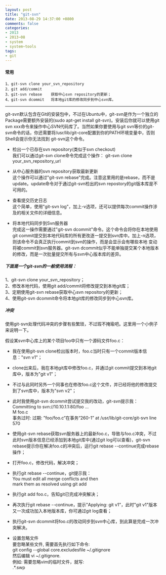 ```yaml
---
layout: post
title: "git-svn"
date: 2013-08-29 14:37:00 +0800
comments: false
categories:
- 2013
- 2013~08
- system
- system~tools
tags:
- git
---
```

#### 常用
```
1、git-svn clone your_svn_repository
2、git add/commit
3、git-svn rebase	获取中心svn repository的更新；
4、git-svn dcommit	将本地git库的修改同步到中心svn库。
```
------

git-svn默认包含在Git的安装包中，不过在Ubuntu中，git-svn是作为一个独立的Package需要额外安装的(sudo apt-get install git-svn)。安装后你就可以使用git svn xxx命令来操作中心SVN代码库了。当然如果你要使用与git svn等价的git-svn命令的话，你还需要将/usr/lib/git-core配置到你的PATH环境变量中，否则Shell会提示你无法找到 git-svn这个命令。

* 检出一个已存在svn repository(类似于svn checkout)  
我们可以通过git-svn clone命令完成这个操作： git-svn clone your_svn_repository_url

* 从中心服务器的svn repository获取最新更新  
这个操作可以通过"git-svn rebase"完成。注意这里用的是rebase，而不是update。update命令对于通过git-svn检出的svn repostory的git版本库是不可用的。

* 查看提交历史日志  
这个简单，使用"git-svn log"，加上-v选项，还可以提供每次commit操作涉及的相关文件的详细信息。

* 将本地代码同步到Svn服务器  
完成这一操作需要通过"git-svn dcommit"命令。这个命令会将你在本地使用git commit提交到本地代码库的所有更改逐一提交到svn库中。加上-n选项，则该命令不会真正执行commit到svn的操作，而是会显示会有哪些本地 变动将被commit到svn服务器。git-svn dcommit似乎不能单独提交某个本地版本的修改，而是一次批量提交所有与svn中心版本库的差异。

##### 下面是一个git-svn的一般使用流程：  
1、git-svn clone your_svn_repository；  
2、修改本地代码，使用git add/commit将修改提交到本地git库；  
3、定期使用git-svn rebase获取中心svn repository的更新；  
4、使用git-svn dcommit命令将本地git库的修改同步到中心svn库。

##### 冲突
使用git-svn处理代码冲突的步骤有些繁琐，不过瑕不掩瑜吧。这里用一个小例子来说明一下。

假设某svn中心库上的某个项目foo中只有一个源码文件foo.c：  
* 我在使用git-svn clone检出版本时，foo.c当时只有一个commit版本信息："svn v1"；  
* clone出来后，我在本地git库中修改foo.c，并通过git commit提交到本地git库中，版本为"git v1"；  
* 不过与此同时另外一个同事也在修改foo.c这个文件，并已经将他的修改提交到了svn库中，版本为"svn v2"；  
* 此时我使用git-svn dcommit尝试提交我的改动，git-svn提示我：  
  Committing to svn://10.10.1.1:80/foo ...  
  M foo.c  
  事务过时: 过期: ”foo/foo.c“在事务“260-1” at /usr/lib/git-core/git-svn line 570  
* 使用git-svn rebase获取svn服务器上的最新foo.c，导致与foo.c冲突，不过此时svn版本信息已经添加到本地git库中(通过git log可以查看)，git-svn rebase提示你在解决foo.c的冲突后，运行git rebase --continue完成rebase操作；  
* 打开foo.c，修改代码，解决冲突；  
* 执行git rebase --continue，git提示我：  
    You must edit all merge conflicts and then  
    mark them as resolved using git add  
* 执行git add foo.c，告知git已完成冲突解决；  
* 再次执行git rebase --continue，提示"Applying: git v1"，此时"git v1"版本又一次成功加入本地版本库，你可通过git log查看；  
* 执行git-svn dcommit将foo.c的改动同步到svn中心库，到此算是完成一次冲突解决。  

* 设置忽略文件  
要忽略某些文件, 需要首先执行如下命令:  
git config --global core.excludesfile ~/.gitignore  
然后编辑 vi ~/.gitignore.  
例如: 需要忽略vim的临时文件，就写:  
.*.swp


